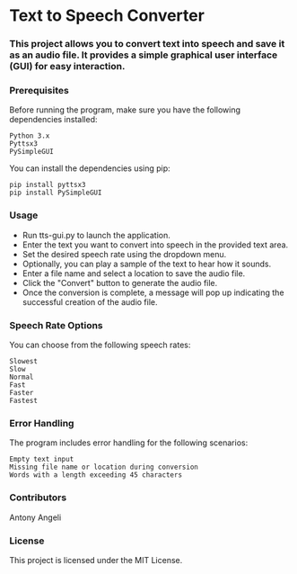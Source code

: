 # Text to Speech Converter

### This project allows you to convert text into speech and save it as an audio file. It provides a simple graphical user interface (GUI) for easy interaction.

### Prerequisites

Before running the program, make sure you have the following dependencies installed:

    Python 3.x
    Pyttsx3
    PySimpleGUI

You can install the dependencies using pip:

```
pip install pyttsx3
pip install PySimpleGUI
```
### Usage

- Run tts-gui.py to launch the application.
- Enter the text you want to convert into speech in the provided text area.
- Set the desired speech rate using the dropdown menu.
- Optionally, you can play a sample of the text to hear how it sounds.
- Enter a file name and select a location to save the audio file.
- Click the "Convert" button to generate the audio file.
- Once the conversion is complete, a message will pop up indicating the successful creation of the audio file.

### Speech Rate Options

You can choose from the following speech rates:

    Slowest
    Slow
    Normal
    Fast
    Faster
    Fastest

### Error Handling

The program includes error handling for the following scenarios:

    Empty text input
    Missing file name or location during conversion
    Words with a length exceeding 45 characters

### Contributors

Antony Angeli

### License

This project is licensed under the MIT License.
